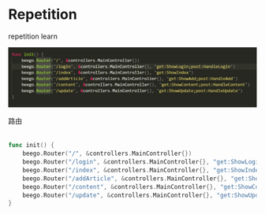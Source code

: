# Repetition
repetition learn

![](https://github.com/aa1451418/Repetition/blob/master/images/1563538273.jpg?raw=true)

路由

```go

func init() {
	beego.Router("/", &controllers.MainController{})
	beego.Router("/login", &controllers.MainController{}, "get:ShowLogin;post:HandleLogin")
	beego.Router("/index", &controllers.MainController{}, "get:ShowIndex")
	beego.Router("/addArticle", &controllers.MainController{}, "get:ShowAdd;post:HandleAdd")
	beego.Router("/content", &controllers.MainController{}, "get:ShowContent;post:HandleContent")
	beego.Router("/update", &controllers.MainController{}, "get:ShowUpdate;post:HandleUpdate")
}
```

